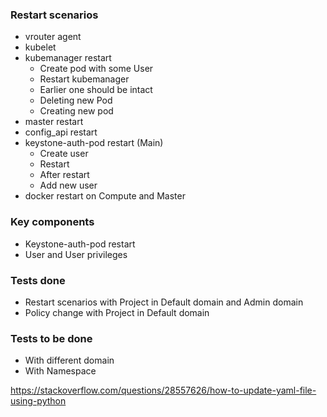### Restart scenarios
* vrouter agent
* kubelet
* kubemanager restart
  * Create pod with some User
  * Restart kubemanager
  * Earlier one should be intact
  * Deleting new Pod
  * Creating new pod
* master restart
* config_api restart
* keystone-auth-pod restart (Main)
  * Create user
  * Restart
  * After restart 
  * Add new user
* docker restart on Compute and Master

### Key components
* Keystone-auth-pod restart
* User and User privileges

### Tests done
* Restart scenarios with Project in Default domain and Admin domain
* Policy change with Project in Default domain

### Tests to be done
* With different domain
* With Namespace

https://stackoverflow.com/questions/28557626/how-to-update-yaml-file-using-python